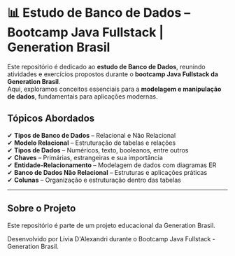 # 📊 Estudo de Banco de Dados – Bootcamp Java Fullstack | Generation Brasil  

Este repositório é dedicado ao **estudo de Banco de Dados**, reunindo atividades e exercícios propostos durante o **bootcamp Java Fullstack da Generation Brasil**.  
Aqui, exploramos conceitos essenciais para a **modelagem e manipulação de dados**, fundamentais para aplicações modernas.  

## Tópicos Abordados  
✔ **Tipos de Banco de Dados** – Relacional e Não Relacional  
✔ **Modelo Relacional** – Estruturação de tabelas e relações  
✔ **Tipos de Dados** – Numéricos, texto, booleanos, entre outros  
✔ **Chaves** – Primárias, estrangeiras e sua importância  
✔ **Entidade-Relacionamento** – Modelagem de dados com diagramas ER  
✔ **Banco de Dados Não Relacional** – Estruturas e aplicações práticas  
✔ **Colunas** – Organização e estruturação dentro das tabelas  

---

## Sobre o Projeto
Este repositório é parte de um projeto educacional da Generation Brasil.

Desenvolvido por Lívia D'Alexandri durante o Bootcamp Java Fullstack - Generation Brasil.  
